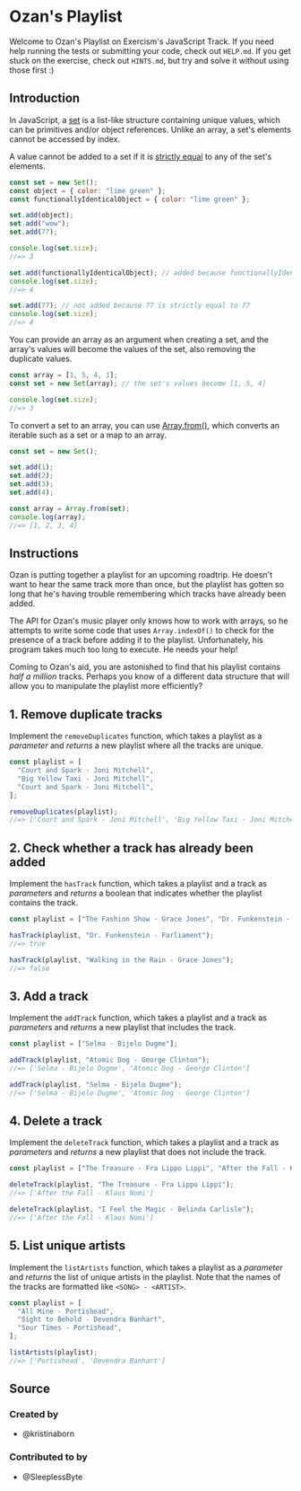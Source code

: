 # Ozan's Playlist

Welcome to Ozan's Playlist on Exercism's JavaScript Track.
If you need help running the tests or submitting your code, check out `HELP.md`.
If you get stuck on the exercise, check out `HINTS.md`, but try and solve it without using those first :)

## Introduction

In JavaScript, a [set][mdn-sets] is a list-like structure containing unique values, which can be primitives and/or object references. Unlike an array, a set's elements cannot be accessed by index.

A value cannot be added to a set if it is [strictly equal][mdn-strict-equality] to any of the set's elements.

```javascript
const set = new Set();
const object = { color: "lime green" };
const functionallyIdenticalObject = { color: "lime green" };

set.add(object);
set.add("wow");
set.add(77);

console.log(set.size);
//=> 3

set.add(functionallyIdenticalObject); // added because functionallyIdenticalObject is not strictly equal to object
console.log(set.size);
//=> 4

set.add(77); // not added because 77 is strictly equal to 77
console.log(set.size);
//=> 4
```

You can provide an array as an argument when creating a set, and the array's values will become the values of the set, also removing the duplicate values.

```javascript
const array = [1, 5, 4, 1];
const set = new Set(array); // the set's values become [1, 5, 4]

console.log(set.size);
//=> 3
```

To convert a set to an array, you can use [Array.from()][mdn-array-from], which converts an iterable such as a set or a map to an array.

```javascript
const set = new Set();

set.add(1);
set.add(2);
set.add(3);
set.add(4);

const array = Array.from(set);
console.log(array);
//=> [1, 2, 3, 4]
```

[mdn-sets]: https://developer.mozilla.org/en-US/docs/Web/JavaScript/Reference/Global_Objects/Set
[mdn-strict-equality]: https://developer.mozilla.org/en-US/docs/Web/JavaScript/Equality_comparisons_and_sameness#strict_equality_using
[mdn-array-from]: https://developer.mozilla.org/en-US/docs/Web/JavaScript/Reference/Global_Objects/Array/from

## Instructions

Ozan is putting together a playlist for an upcoming roadtrip. He doesn't want to hear the same track more than once, but the playlist has gotten so long that he's having trouble remembering which tracks have already been added.

The API for Ozan's music player only knows how to work with arrays, so he attempts to write some code that uses `Array.indexOf()` to check for the presence of a track before adding it to the playlist. Unfortunately, his program takes much too long to execute. He needs your help!

Coming to Ozan's aid, you are astonished to find that his playlist contains _half a million_ tracks. Perhaps you know of a different data structure that will allow you to manipulate the playlist more efficiently?

## 1. Remove duplicate tracks

Implement the `removeDuplicates` function, which takes a playlist as a _parameter_ and _returns_ a new playlist where all the tracks are unique.

```javascript
const playlist = [
  "Court and Spark - Joni Mitchell",
  "Big Yellow Taxi - Joni Mitchell",
  "Court and Spark - Joni Mitchell",
];

removeDuplicates(playlist);
//=> ['Court and Spark - Joni Mitchell', 'Big Yellow Taxi - Joni Mitchell']
```

## 2. Check whether a track has already been added

Implement the `hasTrack` function, which takes a playlist and a track as _parameters_ and _returns_ a boolean that indicates whether the playlist contains the track.

```javascript
const playlist = ["The Fashion Show - Grace Jones", "Dr. Funkenstein - Parliament"];

hasTrack(playlist, "Dr. Funkenstein - Parliament");
//=> true

hasTrack(playlist, "Walking in the Rain - Grace Jones");
//=> false
```

## 3. Add a track

Implement the `addTrack` function, which takes a playlist and a track as _parameters_ and _returns_ a new playlist that includes the track.

```javascript
const playlist = ["Selma - Bijelo Dugme"];

addTrack(playlist, "Atomic Dog - George Clinton");
//=> ['Selma - Bijelo Dugme', 'Atomic Dog - George Clinton']

addTrack(playlist, "Selma - Bijelo Dugme");
//=> ['Selma - Bijelo Dugme', 'Atomic Dog - George Clinton']
```

## 4. Delete a track

Implement the `deleteTrack` function, which takes a playlist and a track as _parameters_ and _returns_ a new playlist that does not include the track.

```javascript
const playlist = ["The Treasure - Fra Lippo Lippi", "After the Fall - Klaus Nomi"];

deleteTrack(playlist, "The Treasure - Fra Lippo Lippi");
//=> ['After the Fall - Klaus Nomi']

deleteTrack(playlist, "I Feel the Magic - Belinda Carlisle");
//=> ['After the Fall - Klaus Nomi']
```

## 5. List unique artists

Implement the `listArtists` function, which takes a playlist as a _parameter_ and _returns_ the list of unique artists in the playlist. Note that the names of the tracks are formatted like `<SONG> - <ARTIST>`.

```javascript
const playlist = [
  "All Mine - Portishead",
  "Sight to Behold - Devendra Banhart",
  "Sour Times - Portishead",
];

listArtists(playlist);
//=> ['Portishead', 'Devendra Banhart']
```

## Source

### Created by

- @kristinaborn

### Contributed to by

- @SleeplessByte
